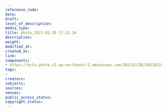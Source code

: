 ```yaml
---
reference_code: 
date: 
draft: 
level_of_description: 
media_type: 
title: photo_2021-02-20 17.31.24
description: 
weight: 
modified_at: 
created_at: 
link: 
components:
- https://kctu-photo.s3.ap-northeast-2.amazonaws.com/2021년/2월/20210219_백기완+선생+발인.영결식.하관/백승호/photo_2021-02-20+17.31.24.jpeg
tags:
- 
creators: 
subjects: 
sources: 
venues: 
public_access_status: 
copyright_status: 
---
```

